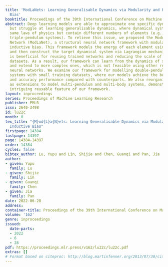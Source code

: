 ```yaml
---
title: 'ModLaNets: Learning Generalisable Dynamics via Modularity and Physical Inductive
  Bias'
booktitle: Proceedings of the 39th International Conference on Machine Learning
abstract: Deep learning models are able to approximate one specific dynamical system
  but struggle at learning generalisable dynamics, where dynamical systems obey the
  same laws of physics but contain different numbers of elements (e.g., double- and
  triple-pendulum systems). To relieve this issue, we proposed the Modular Lagrangian
  Network (ModLaNet), a structural neural network framework with modularity and physical
  inductive bias. This framework models the energy of each element using modularity
  and then construct the target dynamical system via Lagrangian mechanics. Modularity
  is beneficial for reusing trained networks and reducing the scale of networks and
  datasets. As a result, our framework can learn from the dynamics of simpler systems
  and extend to more complex ones, which is not feasible using other relevant physics-informed
  neural networks. We examine our framework for modelling double-pendulum or three-body
  systems with small training datasets, where our models achieve the best data efficiency
  and accuracy performance compared with counterparts. We also reorganise our models
  as extensions to model multi-pendulum and multi-body systems, demonstrating the
  intriguing reusable feature of our framework.
layout: inproceedings
series: Proceedings of Machine Learning Research
publisher: PMLR
issn: 2640-3498
id: lu22c
month: 0
tex_title: "{M}od{L}a{N}ets: Learning Generalisable Dynamics via Modularity and Physical
  Inductive Bias"
firstpage: 14384
lastpage: 14397
page: 14384-14397
order: 14384
cycles: false
bibtex_author: Lu, Yupu and Lin, Shijie and Chen, Guanqi and Pan, Jia
author:
- given: Yupu
  family: Lu
- given: Shijie
  family: Lin
- given: Guanqi
  family: Chen
- given: Jia
  family: Pan
date: 2022-06-28
address:
container-title: Proceedings of the 39th International Conference on Machine Learning
volume: '162'
genre: inproceedings
issued:
  date-parts:
  - 2022
  - 6
  - 28
pdf: https://proceedings.mlr.press/v162/lu22c/lu22c.pdf
extras: []
# Format based on citeproc: http://blog.martinfenner.org/2013/07/30/citeproc-yaml-for-bibliographies/
---
```

